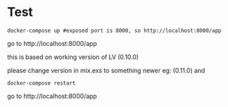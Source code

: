 # Test

```
docker-compose up #exposed port is 8000, so http://localhost:8000/app

```

go to http://localhost:8000/app

this is based on working version of LV (0.10.0)

please change version in mix.exs to something newer eg: (0.11.0) and 

```
docker-compose restart
```
go to http://localhost:8000/app
